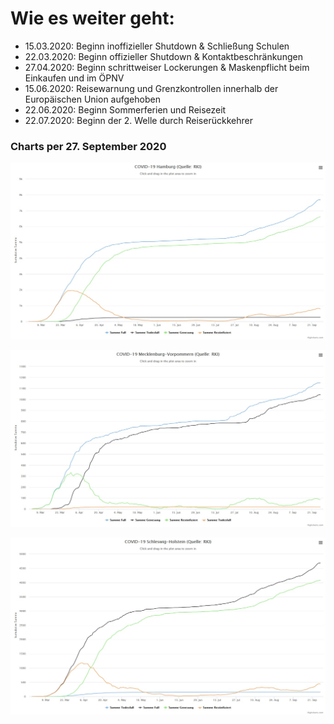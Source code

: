 #

Wie es weiter geht:
===================

* 15.03.2020: Beginn inoffizieller Shutdown & Schließung Schulen
* 22.03.2020: Beginn offizieller Shutdown & Kontaktbeschränkungen
* 27.04.2020: Beginn schrittweiser Lockerungen & Maskenpflicht beim Einkaufen und im ÖPNV
* 15.06.2020: Reisewarnung und Grenzkontrollen innerhalb der Europäischen Union aufgehoben
* 22.06.2020: Beginn Sommerferien und Reisezeit
* 22.07.2020: Beginn der 2. Welle durch Reiserückkehrer

### Charts per 27. September 2020

![chart_hh_2020_09_27.jpg](img/chart_hh_2020_09_27.jpg)


![chart_mv_2020_09_27.jpg](img/chart_mv_2020_09_27.jpg)


![chart_sh_2020_09_27.jpg](img/chart_sh_2020_09_27.jpg)
